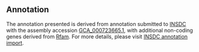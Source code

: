 

Annotation
----------

The annotation presented is derived from annotation submitted to
[INSDC](http://www.insdc.org) with the assembly accession
[GCA\_000723665.1](http://www.ebi.ac.uk/ena/data/view/GCA_000723665.1),
with additional non-coding genes derived from
[Rfam](http://rfam.xfam.org/). For more details, please visit [INSDC
annotation
import](http://ensemblgenomes.org/info/data/insdc_annotation).

